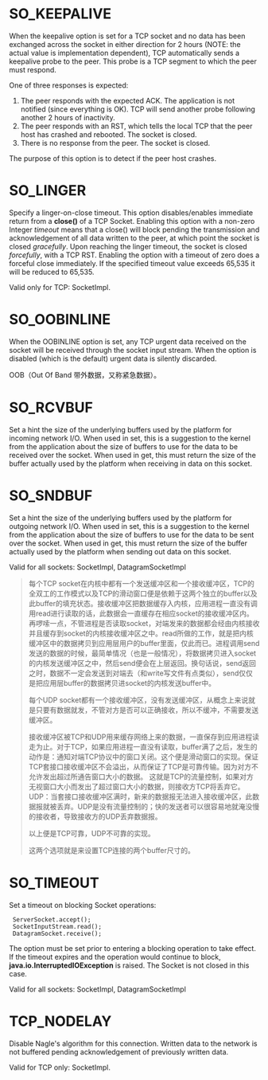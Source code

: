 # SO_KEEPALIVE

When the keepalive option is set for a TCP socket and no data has been exchanged across the socket in either direction for
2 hours (NOTE: the actual value is implementation dependent), TCP automatically sends a keepalive probe to the peer. This probe is a TCP segment to which the peer must respond.

One of three responses is expected:

1. The peer responds with the expected ACK. The application is not notified (since everything is OK). TCP will send another probe following another 2 hours of inactivity.
2. The peer responds with an RST, which tells the local TCP that the peer host has crashed and rebooted. The socket is closed.
3. There is no response from the peer. The socket is closed.

The purpose of this option is to detect if the peer host crashes.

# SO_LINGER

Specify a linger-on-close timeout.  This option disables/enables immediate return from a <B>close()</B> of a TCP Socket.  Enabling this option with a non-zero Integer <I>timeout</I> means that a  close() will block pending the transmission and acknowledgement of all data written to the peer, at which point the socket is closed <I>gracefully</I>.  Upon reaching the linger timeout, the socket is closed <I>forcefully</I>, with a TCP RST. Enabling the option with a timeout of zero does a forceful close immediately. If the specified timeout value exceeds 65,535 it will be reduced to 65,535.

Valid only for TCP: SocketImpl.

# SO_OOBINLINE

When the OOBINLINE option is set, any TCP urgent data received on the socket will be received through the socket input stream.
When the option is disabled (which is the default) urgent data is silently discarded.

OOB（Out Of Band 带外数据，又称紧急数据）。

# SO_RCVBUF

Set a hint the size of the underlying buffers used by the platform for incoming network I/O. When used in set, this is a suggestion to the kernel from the application about the size of buffers to use for the data to be received over the socket. When used in get, this must return the size of the buffer actually used by the platform when receiving in data on this socket.

# SO_SNDBUF

Set a hint the size of the underlying buffers used by the platform for outgoing network I/O. When used in set, this is a suggestion to the kernel from the application about the size of buffers to use for the data to be sent over the socket. When used in get, this must return the size of the buffer actually used by the platform when sending out data on this socket.

Valid for all sockets: SocketImpl, DatagramSocketImpl

> 每个TCP socket在内核中都有一个发送缓冲区和一个接收缓冲区，TCP的全双工的工作模式以及TCP的滑动窗口便是依赖于这两个独立的buffer以及此buffer的填充状态。接收缓冲区把数据缓存入内核，应用进程一直没有调用read进行读取的话，此数据会一直缓存在相应socket的接收缓冲区内。再啰嗦一点，不管进程是否读取socket，对端发来的数据都会经由内核接收并且缓存到socket的内核接收缓冲区之中。read所做的工作，就是把内核缓冲区中的数据拷贝到应用层用户的buffer里面，仅此而已。进程调用send发送的数据的时候，最简单情况（也是一般情况），将数据拷贝进入socket的内核发送缓冲区之中，然后send便会在上层返回。换句话说，send返回之时，数据不一定会发送到对端去（和write写文件有点类似），send仅仅是把应用层buffer的数据拷贝进socket的内核发送buffer中。
>
> 每个UDP socket都有一个接收缓冲区，没有发送缓冲区，从概念上来说就是只要有数据就发，不管对方是否可以正确接收，所以不缓冲，不需要发送缓冲区。
>
> 接收缓冲区被TCP和UDP用来缓存网络上来的数据，一直保存到应用进程读走为止。对于TCP，如果应用进程一直没有读取，buffer满了之后，发生的动作是：通知对端TCP协议中的窗口关闭。这个便是滑动窗口的实现。保证TCP套接口接收缓冲区不会溢出，从而保证了TCP是可靠传输。因为对方不允许发出超过所通告窗口大小的数据。 这就是TCP的流量控制，如果对方无视窗口大小而发出了超过窗口大小的数据，则接收方TCP将丢弃它。  UDP：当套接口接收缓冲区满时，新来的数据报无法进入接收缓冲区，此数据报就被丢弃。UDP是没有流量控制的；快的发送者可以很容易地就淹没慢的接收者，导致接收方的UDP丢弃数据报。
>
> 以上便是TCP可靠，UDP不可靠的实现。
>
> 这两个选项就是来设置TCP连接的两个buffer尺寸的。

# SO_TIMEOUT

Set a timeout on blocking Socket operations: 

```
 ServerSocket.accept();
 SocketInputStream.read();
 DatagramSocket.receive();
```

The option must be set prior to entering a blocking operation to take effect.  If the timeout expires and the operation would continue to block, **java.io.InterruptedIOException** is raised.  The Socket is not closed in this case.  

Valid for all sockets: SocketImpl, DatagramSocketImpl

# TCP_NODELAY

Disable Nagle's algorithm for this connection.  Written data to the network is not buffered pending acknowledgement of previously written data.

 Valid for TCP only: SocketImpl.

